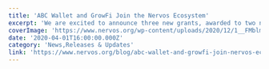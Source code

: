 ```yaml
---
title: 'ABC Wallet and GrowFi Join the Nervos Ecosystem'
excerpt: 'We are excited to announce three new grants, awarded to two new project teams. ABC Wallet and GrowFi are bringing additional functionality to Nervos that will benefit the entire ecosystem. This brings'
coverImage: 'https://www.nervos.org/wp-content/uploads/2020/12/1__FMblmE_eRsiTye-i4NEQA.jpeg'
date: '2020-04-01T16:00:00.000Z'
category: 'News,Releases & Updates'
link: 'https://www.nervos.org/blog/abc-wallet-and-growfi-join-nervos-ecosystem'
---
```


